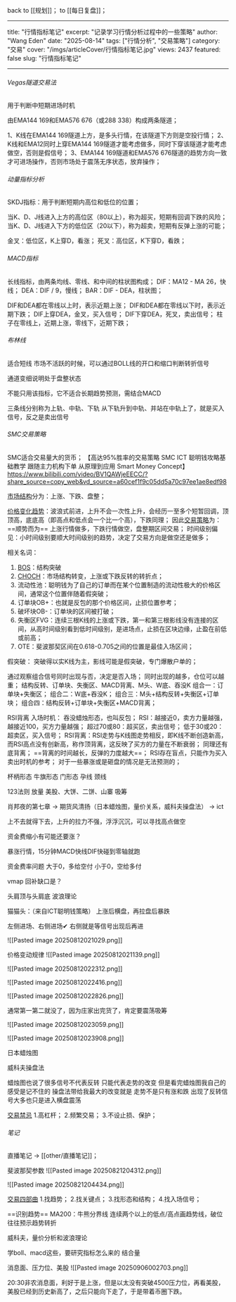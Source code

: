 back to [[规划]]；
to [[每日复盘]]；

---
title: "行情指标笔记"
excerpt: "记录学习行情分析过程中的一些策略"
author: "Wang Eden"
date: "2025-08-14"
tags: ["行情分析", "交易策略"]
category: "交易"
cover: "/imgs/articleCover/行情指标笔记.jpg"
views: 2437
featured: false
slug: "行情指标笔记"

---
###### Vegas隧道交易法

用于判断中短期进场时机

由EMA144 169和EMA576 676（或288 338）构成两条隧道；

1、K线在EMA144 169隧道上方，是多头行情，在该隧道下方则是空投行情；
2、K线和EMA12同时上穿EMA144 169隧道才能考虑做多，同时下穿该隧道才能考虑做空，否则是假信号；
3、EMA144 169隧道和EMA576 676隧道的趋势方向一致才可进场操作，否则市场处于震荡无序状态，放弃操作；

###### 动量指标分析

SKDJ指标：用于判断短期内高位和低位的位置；

当K、D、J线进入上方的高位区（80以上），称为超买，短期有回调下跌的风险；
当K、D、J线进入下方的低位区（20以下），称为超卖，短期有反弹上涨的可能；

金叉：低位区，K上穿D，看涨；
死叉：高位区，K下穿D，看跌；

###### MACD指标

长线指标，由两条均线、零线、和中间的柱状图构成；
DIF：MA12 - MA 26，快线；
DEA：DIF / 9，慢线；
BAR：DIF - DEA，柱状图；

DIF和DEA都在零线以上时，表示近期上涨；
DIF和DEA都在零线以下时，表示近期下跌；
DIF上穿DEA，金叉，买入信号；
DIF下穿DEA，死叉，卖出信号；
柱子在零线上，近期上涨，零线下，近期下跌；

###### 布林线

适合短线
市场不活跃的时候，可以通过BOLL线的开口和缩口判断转折信号

通道变细说明处于盘整状态

不能只用该指标，它不适合长期趋势预测，需结合MACD

三条线分别称为上轨、中轨、下轨
从下轨升到中轨、并站在中轨上了，就是买入信号，反之是卖出信号

###### SMC交易策略

SMC适合交易量大的货币；
【高达95%胜率的交易策略 SMC ICT 聪明钱攻略基础教学 跟随主力机构下单 从原理到应用 Smart Money Concept】 https://www.bilibili.com/video/BV1QAWjeEECC/?share_source=copy_web&vd_source=a60cef1f9c05dd5a70c97ee1ae8edf98

<u>市场结构</u>分为：上涨、下跌、盘整；

<u>价格变化趋势</u>：波浪式前进，上升不会一次性上升，会经历一至多个短暂回调，顶顶高，底底高（即高点和低点会一个比一个高），下跌同理；
因此<u>交易策略</u>为：==顺势而为==
上涨行情做多，下跌行情做空，盘整期区间交易；
时间级别偏见：小时间级别要顺大时间级别的趋势，决定了交易方向是做空还是做多；

相关名词：
1. <u>BOS</u>：结构突破
2. <u>CHOCH</u>：市场结构转变，上涨或下跌反转的转折点；
3. 流动性池：聪明钱为了自己的订单而在某个位置制造的流动性极大的价格区间，通常这个位置伴随着假突破；
4. 订单块OB+：也就是反包的那个价格区间，止损位置参考；
5. 破坏块OB-：订单块的区间被打破；
6. 失衡区FVG：连续三根K线的上涨或下跌，第一和第三根影线没有连接的区间，从高时间级别看到低时间级别，是进场点，止损在区块边缘，止盈在前低或前高；
7. OTE：斐波那契区间在0.618-0.705之间的位置是最佳入场区间；

假突破：
突破得以实K线为主，影线可能是假突破，专门爆散户单的；

通过观察组合信号同时出现与否，决定是否入场；
同时出现的越多，仓位可以越重；
结构反转、订单块、失衡区、MACD背离、M头、W底、吞没K
组合一：订单块+失衡区；
组合二：W底+吞没K；
组合三：M头+结构反转+失衡区+订单块；
组合四：结构反转+订单块+失衡区+MACD背离；

RSI背离
入场时机：
吞没蜡烛形态，也叫反包； 
RSI：越接近0，卖方力量越强，越接近100，买方力量越强；
超过70或80：超买区，卖出信号；
低于30或20：超卖区，买入信号；
RSI背离：RSI走势与K线图走势相反，即K线不断创造新高，而RSI高点没有创新高，称作顶背离，这反映了买方的力量在不断衰弱；
同理还有底背离；
==背离的时间越长，反弹的力度越大==；
RSI存在盲点，只能作为买入卖出时机的参考；
对于一些暴涨或是砸盘的情况是无法预测的；

杯柄形态
牛旗形态
门形态
孕线
颈线

123法则
放量
美股、大饼、二饼、山寨
吸筹

肖邦夜的第七章 
→ 期货风清扬（日本蜡烛图，量价关系，威科夫操盘法） 
→ ict

上不去就得下去，上升的拉力不强，浮浮沉沉，可以寻找高点做空

资金费缩小有可能还要涨？

暴涨行情，15分钟MACD快线DIF快碰到零轴就跑

资金费率问题
大于0，多给空付
小于0，空给多付

vmap
回补缺口是？

头肩顶与头肩底
波浪理论

猫猫头：（来自ICT聪明钱策略）
上涨后横盘，再拉盘后暴跌

左侧进场、右侧进场✔
右侧就是等信号出现后再进

![[Pasted image 20250812021029.png]]

价格变动规律
![[Pasted image 20250812021139.png]]

![[Pasted image 20250812022312.png]]

![[Pasted image 20250812022416.png]]

![[Pasted image 20250812022826.png]]

通常第一第二就没了，因为庄家出完货了，肯定要震荡吸筹

![[Pasted image 20250812023059.png]]

![[Pasted image 20250812023908.png]]

日本蜡烛图

威科夫操盘法

蜡烛图也说了很多信号不代表反转 只能代表走势的改变 但是看完蜡烛图我自己的感受是记不住的
操盘法带给我最大的改变就是 走势不是只有涨和跌 出现了反转信号大多也只是进入横盘震荡

<u>交易禁忌</u>
1.高杠杆；
2.频繁交易；
3.不设止损、保护；

###### 笔记

直播笔记 → [[other/直播笔记]]；

斐波那契参数
![[Pasted image 20250821204312.png]]

![[Pasted image 20250821204434.png]]

<u>交易四部曲</u>
1.找趋势；
2.找关键点；
3.找形态和结构；
4.找入场信号；

==识别趋势==
MA200：牛熊分界线
连续两个以上的低点/高点画趋势线，破位往往预示趋势转折

威科夫，量价分析和波浪理论

学boll、macd这些，要研究指标怎么来的
结合量


消息面、压力位、美股
![[Pasted image 20250906002703.png]]

20:30非农消息面，利好于是上涨，但是以太没有突破4500压力位，再看美股，美股已经到历史新高了，之后只能向下走了，于是带着币圈下跌。